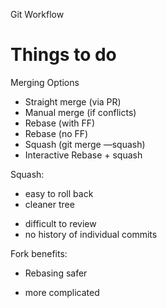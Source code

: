 Git Workflow

Things to do
=============
Merging Options
- Straight merge (via PR)
- Manual merge (if conflicts)
- Rebase (with FF)
- Rebase (no FF)
- Squash (git merge —squash)
- Interactive Rebase  + squash


Squash:
+ easy to roll back
+ cleaner tree
- difficult to review
- no history of individual commits


Fork benefits:
+ Rebasing safer
- more complicated
